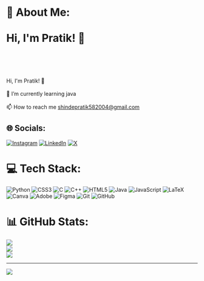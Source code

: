 # 💫 About Me:<br><br>    Hi, I'm Pratik! 👋<br><br>     
<br><br>    Hi, I'm Pratik! 👋<br><br>    🌱 I’m currently learning java<br><br>    📫 How to reach me shindepratik582004@gmail.com<br>


## 🌐 Socials:
[![Instagram](https://img.shields.io/badge/Instagram-%23E4405F.svg?logo=Instagram&logoColor=white)](https://instagram.com/@pratik_96k_s) [![LinkedIn](https://img.shields.io/badge/LinkedIn-%230077B5.svg?logo=linkedin&logoColor=white)](https://linkedin.com/in/@pratikshinde3103) [![X](https://img.shields.io/badge/X-black.svg?logo=X&logoColor=white)](https://x.com/@PratikShin92910) 

# 💻 Tech Stack:
![Python](https://img.shields.io/badge/python-3670A0?style=for-the-badge&logo=python&logoColor=ffdd54) ![CSS3](https://img.shields.io/badge/css3-%231572B6.svg?style=for-the-badge&logo=css3&logoColor=white) ![C](https://img.shields.io/badge/c-%2300599C.svg?style=for-the-badge&logo=c&logoColor=white) ![C++](https://img.shields.io/badge/c++-%2300599C.svg?style=for-the-badge&logo=c%2B%2B&logoColor=white) ![HTML5](https://img.shields.io/badge/html5-%23E34F26.svg?style=for-the-badge&logo=html5&logoColor=white) ![Java](https://img.shields.io/badge/java-%23ED8B00.svg?style=for-the-badge&logo=openjdk&logoColor=white) ![JavaScript](https://img.shields.io/badge/javascript-%23323330.svg?style=for-the-badge&logo=javascript&logoColor=%23F7DF1E) ![LaTeX](https://img.shields.io/badge/latex-%23008080.svg?style=for-the-badge&logo=latex&logoColor=white) ![Canva](https://img.shields.io/badge/Canva-%2300C4CC.svg?style=for-the-badge&logo=Canva&logoColor=white) ![Adobe](https://img.shields.io/badge/adobe-%23FF0000.svg?style=for-the-badge&logo=adobe&logoColor=white) ![Figma](https://img.shields.io/badge/figma-%23F24E1E.svg?style=for-the-badge&logo=figma&logoColor=white) ![Git](https://img.shields.io/badge/git-%23F05033.svg?style=for-the-badge&logo=git&logoColor=white) ![GitHub](https://img.shields.io/badge/github-%23121011.svg?style=for-the-badge&logo=github&logoColor=white)
# 📊 GitHub Stats:
![](https://github-readme-stats.vercel.app/api?username=pratik-58&theme=dark&hide_border=false&include_all_commits=true&count_private=true)<br/>
![](https://github-readme-streak-stats.herokuapp.com/?user=pratik-58&theme=dark&hide_border=false)<br/>
![](https://github-readme-stats.vercel.app/api/top-langs/?username=pratik-58&theme=dark&hide_border=false&include_all_commits=true&count_private=true&layout=compact)

---
[![](https://visitcount.itsvg.in/api?id=pratik-58&icon=0&color=0)](https://visitcount.itsvg.in)

<!-- Proudly created with GPRM ( https://gprm.itsvg.in ) -->
